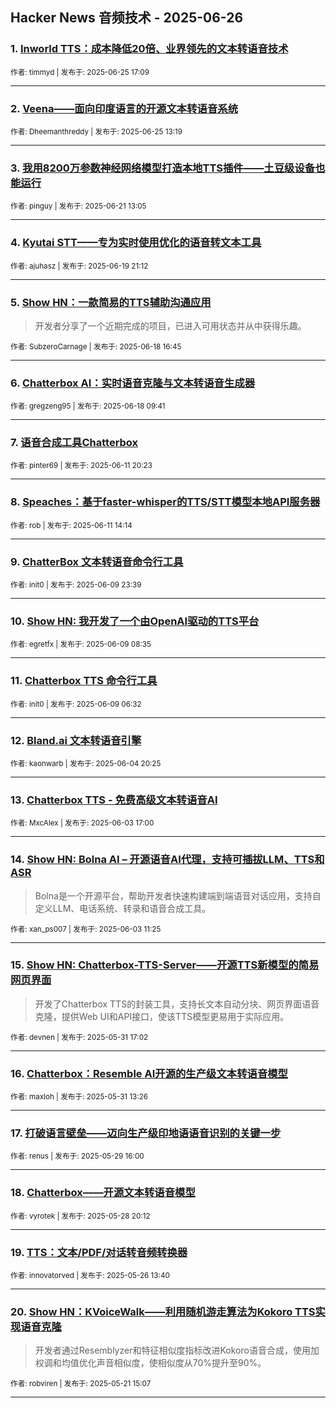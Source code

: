 ## Hacker News 音频技术 - 2025-06-26


### 1. [Inworld TTS：成本降低20倍、业界领先的文本转语音技术](https://news.ycombinator.com/item?id=44379611)

<sub>作者: timmyd | 发布于: 2025-06-25 17:09</sub>

---

### 2. [Veena——面向印度语言的开源文本转语音系统](https://news.ycombinator.com/item?id=44377008)

<sub>作者: Dheemanthreddy | 发布于: 2025-06-25 13:19</sub>

---

### 3. [我用8200万参数神经网络模型打造本地TTS插件——土豆级设备也能运行](https://news.ycombinator.com/item?id=44337290)

<sub>作者: pinguy | 发布于: 2025-06-21 13:05</sub>

---

### 4. [Kyutai STT——专为实时使用优化的语音转文本工具](https://news.ycombinator.com/item?id=44322576)

<sub>作者: ajuhasz | 发布于: 2025-06-19 21:12</sub>

---

### 5. [Show HN：一款简易的TTS辅助沟通应用](https://news.ycombinator.com/item?id=44311410)
> 开发者分享了一个近期完成的项目，已进入可用状态并从中获得乐趣。

<sub>作者: SubzeroCarnage | 发布于: 2025-06-18 16:45</sub>

---

### 6. [Chatterbox AI：实时语音克隆与文本转语音生成器](https://news.ycombinator.com/item?id=44308242)

<sub>作者: gregzeng95 | 发布于: 2025-06-18 09:41</sub>

---

### 7. [语音合成工具Chatterbox](https://news.ycombinator.com/item?id=44251411)

<sub>作者: pinter69 | 发布于: 2025-06-11 20:23</sub>

---

### 8. [Speaches：基于faster-whisper的TTS/STT模型本地API服务器](https://news.ycombinator.com/item?id=44247868)

<sub>作者: rob | 发布于: 2025-06-11 14:14</sub>

---

### 9. [ChatterBox 文本转语音命令行工具](https://news.ycombinator.com/item?id=44230867)

<sub>作者: init0 | 发布于: 2025-06-09 23:39</sub>

---

### 10. [Show HN: 我开发了一个由OpenAI驱动的TTS平台](https://news.ycombinator.com/item?id=44222477)

<sub>作者: egretfx | 发布于: 2025-06-09 08:35</sub>

---

### 11. [Chatterbox TTS 命令行工具](https://news.ycombinator.com/item?id=44221910)

<sub>作者: init0 | 发布于: 2025-06-09 06:32</sub>

---

### 12. [Bland.ai 文本转语音引擎](https://news.ycombinator.com/item?id=44185088)

<sub>作者: kaonwarb | 发布于: 2025-06-04 20:25</sub>

---

### 13. [Chatterbox TTS - 免费高级文本转语音AI](https://news.ycombinator.com/item?id=44172134)

<sub>作者: MxcAlex | 发布于: 2025-06-03 17:00</sub>

---

### 14. [Show HN: Bolna AI – 开源语音AI代理，支持可插拔LLM、TTS和ASR](https://news.ycombinator.com/item?id=44168791)
> Bolna是一个开源平台，帮助开发者快速构建端到端语音对话应用，支持自定义LLM、电话系统、转录和语音合成工具。

<sub>作者: xan_ps007 | 发布于: 2025-06-03 11:25</sub>

---

### 15. [Show HN: Chatterbox-TTS-Server——开源TTS新模型的简易网页界面](https://news.ycombinator.com/item?id=44145564)
> 开发了Chatterbox TTS的封装工具，支持长文本自动分块、网页界面语音克隆，提供Web UI和API接口，使该TTS模型更易用于实际应用。

<sub>作者: devnen | 发布于: 2025-05-31 17:02</sub>

---

### 16. [Chatterbox：Resemble AI开源的生产级文本转语音模型](https://news.ycombinator.com/item?id=44144155)

<sub>作者: maxloh | 发布于: 2025-05-31 13:26</sub>

---

### 17. [打破语言壁垒——迈向生产级印地语语音识别的关键一步](https://news.ycombinator.com/item?id=44127360)

<sub>作者: renus | 发布于: 2025-05-29 16:00</sub>

---

### 18. [Chatterbox——开源文本转语音模型](https://news.ycombinator.com/item?id=44120204)

<sub>作者: vyrotek | 发布于: 2025-05-28 20:12</sub>

---

### 19. [TTS：文本/PDF/对话转音频转换器](https://news.ycombinator.com/item?id=44097351)

<sub>作者: innovatorved | 发布于: 2025-05-26 13:40</sub>

---

### 20. [Show HN：KVoiceWalk——利用随机游走算法为Kokoro TTS实现语音克隆](https://news.ycombinator.com/item?id=44052295)
> 开发者通过Resemblyzer和特征相似度指标改进Kokoro语音合成，使用加权调和均值优化声音相似度，使相似度从70%提升至90%。

<sub>作者: robviren | 发布于: 2025-05-21 15:07</sub>

---
